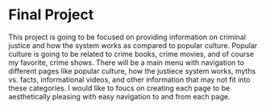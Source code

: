# Final Project
This project is going to be focused on providing information on criminal justice and how the system works as compared to popular culture. Popular culture is going to be related to crime books, crime movies, and of course my favorite, crime shows. There will be a main menu with navigation to different pages like popular culture, how the justiece system works, myths vs. facts, informational videos, and other information that may not fit into these categories. I would like to foucs on creating each page to be aesthetically pleasing with easy navigation to and from each page.
